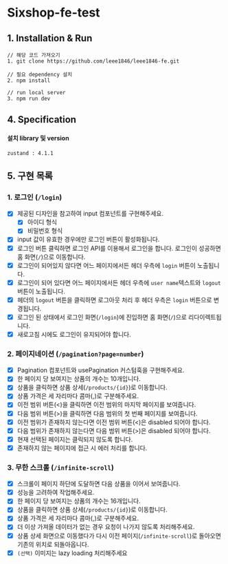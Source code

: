 # Sixshop-fe-test

## 1. Installation & Run
```
// 해당 코드 가져오기
1. git clone https://github.com/leee1846/leee1846-fe.git

// 필요 dependency 설치
2. npm install

// run local server
3. npm run dev
```

## 4. Specification
#### 설치 library 및 version
```
zustand : 4.1.1
```

## 5. 구현 목록
### 1. 로그인 (`/login`)

- [x]  제공된 디자인을 참고하여 input 컴포넌트를 구현해주세요.
    - [x]  아이디 형식
    - [x]  비밀번호 형식
- [x]  input 값이 유효한 경우에만 로그인 버튼이 활성화됩니다.
- [x]  로그인 버튼 클릭하면 로그인 API를 이용해서 로그인을 합니다. 로그인이 성공하면 홈 화면(`/`)으로 이동합니다.
- [x]  로그인이 되어있지 않다면 어느 페이지에서든 헤더 우측에 `login` 버튼이 노출됩니다.
- [x]  로그인이 되어 있다면 어느 페이지에서든 헤더 우측에 `user name`텍스트와 `logout` 버튼이 노출됩니다.
- [x]  헤더의 `logout` 버튼을 클릭하면 로그아웃 처리 후 헤더 우측은 `login` 버튼으로 변경됩니다.
- [x]  로그인 된 상태에서 로그인 화면(`/login`)에 진입하면 홈 화면(`/`)으로 리다이렉트됩니다.
- [x]  새로고침 시에도 로그인이 유지되어야 합니다.

### 2. 페이지네이션 (`/pagination?page=number`)

- [x]  Pagination 컴포넌트와 usePagination 커스텀훅을 구현해주세요.
- [x]  한 페이지 당 보여지는 상품의 개수는 10개입니다.
- [x]  상품을 클릭하면 상품 상세(`/products/{id}`)로 이동합니다.
- [x]  상품 가격은 세 자리마다 콤마(,)로 구분해주세요.
- [x]  이전 범위 버튼(<)을 클릭하면 이전 범위의 마지막 페이지를 보여줍니다.
- [x]  다음 범위 버튼(>)을 클릭하면 다음 범위의 첫 번째 페이지를 보여줍니다.
- [x]  이전 범위가 존재하지 않는다면 이전 범위 버튼(<)은 disabled 되어야 합니다.
- [x]  다음 범위가 존재하지 않는다면 다음 범위 버튼(>)은 disabled 되어야 합니다.
- [x]  현재 선택된 페이지는 클릭되지 않도록 합니다.
- [x]  존재하지 않는 페이지에 접근 시 에러 처리를 합니다.

### 3. 무한 스크롤 (`/infinite-scroll`)

- [x]  스크롤이 페이지 하단에 도달하면 다음 상품을 이어서 보여줍니다.
- [x]  성능을 고려하여 작업해주세요.
- [x]  한 페이지 당 보여지는 상품의 개수는 16개입니다.
- [x]  상품을 클릭하면 상품 상세(`/products/{id}`)로 이동합니다.
- [x]  상품 가격은 세 자리마다 콤마(,)로 구분해주세요.
- [x]  더 이상 가져올 데이터가 없는 경우 요청이 나가지 않도록 처리해주세요.
- [x]  상품 상세 화면으로 이동했다가 다시 이전 페이지(`/infinite-scroll`)로 돌아오면 기존의 위치로 되돌아옵니다.
- [x]  `(선택)` 이미지는 lazy loading 처리해주세요
